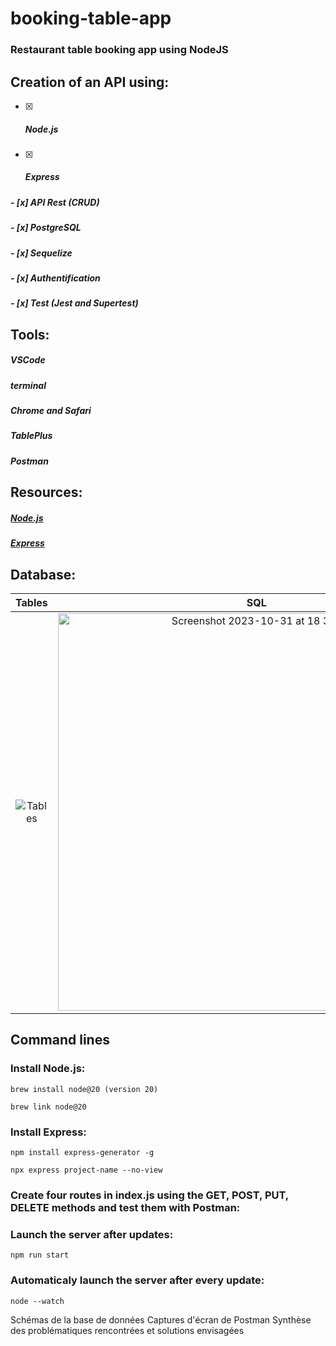 # booking-table-app
### Restaurant table booking app using NodeJS  


## Creation of an API using:
- [x] ##### Node.js
- [x] ##### Express
##### - [x]  API Rest (CRUD)
##### - [x]  PostgreSQL
##### - [x]  Sequelize
##### - [x]  Authentification
##### - [x]  Test (Jest and Supertest)  


## Tools:
##### VSCode
##### terminal
##### Chrome and Safari
##### TablePlus
##### Postman


## Resources:
##### [Node.js](https://nodejs.org/api/)
##### [Express](https://expressjs.com/en/5x/api.html)


## Database:

| Tables           | SQL            | 
:-------------------------:|:-------------------------:
![Tables](https://github.com/NatCanCode/booking-table-v2/assets/77299658/b6f465f1-75fa-4f94-9f67-16a3feec3509) | <img width="636" alt="Screenshot 2023-10-31 at 18 39 54" src="https://github.com/NatCanCode/booking-table-v2/assets/77299658/99c145cb-ef14-433f-8e96-766a4c6556f8">



## Command lines
### Install Node.js:
```
brew install node@20 (version 20)
```
```
brew link node@20
``` 
### Install Express:
```
npm install express-generator -g
```
```
npx express project-name --no-view
``` 

### Create four routes in index.js using the GET, POST, PUT, DELETE methods and test them with Postman:


### Launch the server after updates:
```
npm run start
```

### Automaticaly launch the server after every update:
```
node --watch
```


Schémas de la base de données
Captures d'écran de Postman
Synthèse des problématiques rencontrées et solutions envisagées
